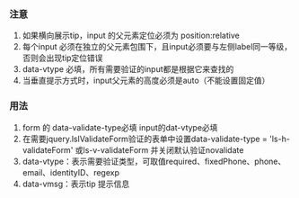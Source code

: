 ### 注意
1. 如果横向展示tip，input 的父元素定位必须为 position:relative
2. 每个input 必须在独立的父元素包围下，且input必须要与左侧label同一等级，否则会出现tip定位错误
3. data-vtype 必填，所有需要验证的input都是根据它来查找的
4. 当垂直提示方式时，input父元素的高度必须是auto（不能设置固定值）

### 用法
1. form 的 data-validate-type必填  input的dat-vtype必填
2. 在需要jquery.lslValidateForm验证的表单中设置data-validate-type = 'ls-h-validateForm' 或ls-v-validateForm 并关闭默认验证novalidate
3. data-vtype：表示需要验证类型，可取值required、fixedPhone、phone、email、identityID、regexp
4. data-vmsg：表示tip 提示信息

